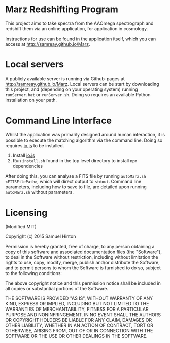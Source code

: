 # Marz Redshifting Program


This project aims to take spectra from the AAOmega spectrograph and redshift them via an online application, for application in cosmology.

Instructions for use can be found in the application itself, which you can access at http://samreay.github.io/Marz.

# Local servers

A publicly available server is running via Github-pages at http://samreay.github.io/Marz. Local servers can be start by downloading this project, and (depending on your operating system) running `runServer.bat` or `runServer.sh`. Doing so requires an available Python installation on your path.

# Command Line Interface

Whilst the application was primarily designed around human interaction, it is possible to execute the matching algorithm via the command line. Doing so requires [io.js](https://iojs.org) to be installed.

1. Install [io.js](https://iojs.org)
2. Run `install.sh` found in the top level directory to install `npm` dependencies

After doing this, you can analyse a FITS file by running `autoMarz.sh <FITSFilePath>`, which will direct output to `stdout`. Command line parameters, including how to save to file, are detailed upon running `autoMarz.sh` without parameters.

# Licensing

(Modified MIT)

Copyright (c) 2015 Samuel Hinton

Permission is hereby granted, free of charge, to any person obtaining a copy
of this software and associated documentation files (the "Software"), to deal
in the Software without restriction, including without limitation the rights
to use, copy, modify, merge, publish and/or distribute the Software, and to
permit persons to whom the Software is furnished to do so, subject to the following conditions:

The above copyright notice and this permission notice shall be included in all
copies or substantial portions of the Software.

THE SOFTWARE IS PROVIDED "AS IS", WITHOUT WARRANTY OF ANY KIND, EXPRESS OR
IMPLIED, INCLUDING BUT NOT LIMITED TO THE WARRANTIES OF MERCHANTABILITY,
FITNESS FOR A PARTICULAR PURPOSE AND NONINFRINGEMENT. IN NO EVENT SHALL THE
AUTHORS OR COPYRIGHT HOLDERS BE LIABLE FOR ANY CLAIM, DAMAGES OR OTHER
LIABILITY, WHETHER IN AN ACTION OF CONTRACT, TORT OR OTHERWISE, ARISING FROM,
OUT OF OR IN CONNECTION WITH THE SOFTWARE OR THE USE OR OTHER DEALINGS IN THE
SOFTWARE.
